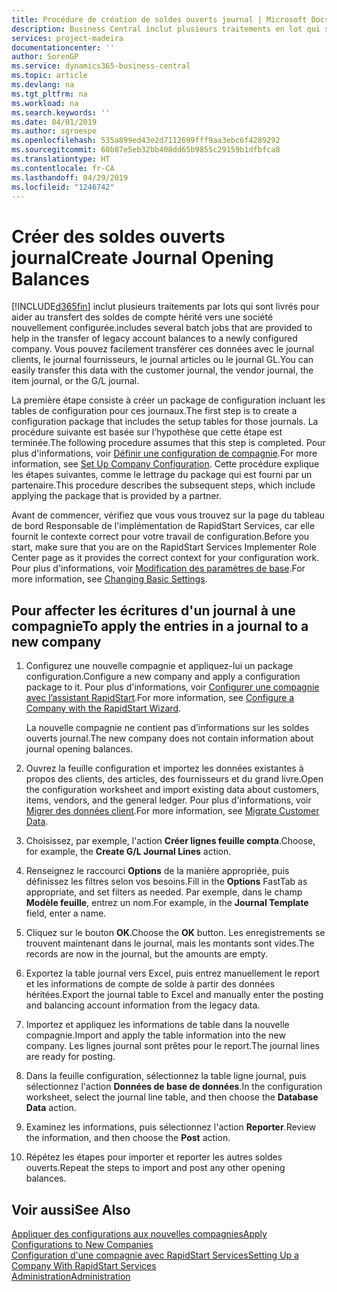 ```yaml
---
title: Procédure de création de soldes ouverts journal | Microsoft Docs
description: Business Central inclut plusieurs traitements en lot qui sont fournis pour aider au transfert des soldes de compte hérités vers une compagnie nouvellement configurée. Vous pouvez facilement transférer ces données avec des reports de journal.
services: project-madeira
documentationcenter: ''
author: SorenGP
ms.service: dynamics365-business-central
ms.topic: article
ms.devlang: na
ms.tgt_pltfrm: na
ms.workload: na
ms.search.keywords: ''
ms.date: 04/01/2019
ms.author: sgroespe
ms.openlocfilehash: 535a899ed43e2d7112699fff9aa3ebc6f4289292
ms.sourcegitcommit: 60b87e5eb32bb408dd65b9855c29159b1dfbfca8
ms.translationtype: HT
ms.contentlocale: fr-CA
ms.lasthandoff: 04/29/2019
ms.locfileid: "1246742"
---
```

# <a name="create-journal-opening-balances"></a><span data-ttu-id="2f6fa-104">Créer des soldes ouverts journal</span><span class="sxs-lookup"><span data-stu-id="2f6fa-104">Create Journal Opening Balances</span></span>
[!INCLUDE[d365fin](includes/d365fin_md.md)] <span data-ttu-id="2f6fa-105">inclut plusieurs traitements par lots qui sont livrés pour aider au transfert des soldes de compte hérité vers une société nouvellement configurée.</span><span class="sxs-lookup"><span data-stu-id="2f6fa-105">includes several batch jobs that are provided to help in the transfer of legacy account balances to a newly configured company.</span></span> <span data-ttu-id="2f6fa-106">Vous pouvez facilement transférer ces données avec le journal clients, le journal fournisseurs, le journal articles ou le journal GL.</span><span class="sxs-lookup"><span data-stu-id="2f6fa-106">You can easily transfer this data with the customer journal, the vendor journal, the item journal, or the G/L journal.</span></span>

<span data-ttu-id="2f6fa-107">La première étape consiste à créer un package de configuration incluant les tables de configuration pour ces journaux.</span><span class="sxs-lookup"><span data-stu-id="2f6fa-107">The first step is to create a configuration package that includes the setup tables for those journals.</span></span> <span data-ttu-id="2f6fa-108">La procédure suivante est basée sur l’hypothèse que cette étape est terminée.</span><span class="sxs-lookup"><span data-stu-id="2f6fa-108">The following procedure assumes that this step is completed.</span></span> <span data-ttu-id="2f6fa-109">Pour plus d'informations, voir [Définir une configuration de compagnie](admin-set-up-company-configuration.md).</span><span class="sxs-lookup"><span data-stu-id="2f6fa-109">For more information, see [Set Up Company Configuration](admin-set-up-company-configuration.md).</span></span> <span data-ttu-id="2f6fa-110">Cette procédure explique les étapes suivantes, comme le lettrage du package qui est fourni par un partenaire.</span><span class="sxs-lookup"><span data-stu-id="2f6fa-110">This procedure describes the subsequent steps, which include applying the package that is provided by a partner.</span></span>  

<span data-ttu-id="2f6fa-111">Avant de commencer, vérifiez que vous vous trouvez sur la page du tableau de bord Responsable de l'implémentation de RapidStart Services, car elle fournit le contexte correct pour votre travail de configuration.</span><span class="sxs-lookup"><span data-stu-id="2f6fa-111">Before you start, make sure that you are on the RapidStart Services Implementer Role Center page as it provides the correct context for your configuration work.</span></span> <span data-ttu-id="2f6fa-112">Pour plus d'informations, voir [Modification des paramètres de base](ui-change-basic-settings.md).</span><span class="sxs-lookup"><span data-stu-id="2f6fa-112">For more information, see [Changing Basic Settings](ui-change-basic-settings.md).</span></span>

## <a name="to-apply-the-entries-in-a-journal-to-a-new-company"></a><span data-ttu-id="2f6fa-113">Pour affecter les écritures d'un journal à une compagnie</span><span class="sxs-lookup"><span data-stu-id="2f6fa-113">To apply the entries in a journal to a new company</span></span>  
1. <span data-ttu-id="2f6fa-114">Configurez une nouvelle compagnie et appliquez-lui un package configuration.</span><span class="sxs-lookup"><span data-stu-id="2f6fa-114">Configure a new company and apply a configuration package to it.</span></span> <span data-ttu-id="2f6fa-115">Pour plus d'informations, voir [Configurer une compagnie avec l’assistant RapidStart](admin-how-to-configure-a-company-with-the-rapidstart-wizard.md).</span><span class="sxs-lookup"><span data-stu-id="2f6fa-115">For more information, see [Configure a Company with the RapidStart Wizard](admin-how-to-configure-a-company-with-the-rapidstart-wizard.md).</span></span>  

    <span data-ttu-id="2f6fa-116">La nouvelle compagnie ne contient pas d’informations sur les soldes ouverts journal.</span><span class="sxs-lookup"><span data-stu-id="2f6fa-116">The new company does not contain information about journal opening balances.</span></span>  

2. <span data-ttu-id="2f6fa-117">Ouvrez la feuille configuration et importez les données existantes à propos des clients, des articles, des fournisseurs et du grand livre.</span><span class="sxs-lookup"><span data-stu-id="2f6fa-117">Open the configuration worksheet and import existing data about customers, items, vendors, and the general ledger.</span></span> <span data-ttu-id="2f6fa-118">Pour plus d'informations, voir [Migrer des données client](admin-migrate-customer-data.md).</span><span class="sxs-lookup"><span data-stu-id="2f6fa-118">For more information, see [Migrate Customer Data](admin-migrate-customer-data.md).</span></span>  
3. <span data-ttu-id="2f6fa-119">Choisissez, par exemple, l'action **Créer lignes feuille compta**.</span><span class="sxs-lookup"><span data-stu-id="2f6fa-119">Choose, for example, the **Create G/L Journal Lines** action.</span></span>  
4. <span data-ttu-id="2f6fa-120">Renseignez le raccourci **Options** de la manière appropriée, puis définissez les filtres selon vos besoins.</span><span class="sxs-lookup"><span data-stu-id="2f6fa-120">Fill in the **Options** FastTab as appropriate, and set filters as needed.</span></span> <span data-ttu-id="2f6fa-121">Par exemple, dans le champ **Modèle feuille**, entrez un nom.</span><span class="sxs-lookup"><span data-stu-id="2f6fa-121">For example, in the **Journal Template** field, enter a name.</span></span>  
5. <span data-ttu-id="2f6fa-122">Cliquez sur le bouton **OK**.</span><span class="sxs-lookup"><span data-stu-id="2f6fa-122">Choose the **OK** button.</span></span> <span data-ttu-id="2f6fa-123">Les enregistrements se trouvent maintenant dans le journal, mais les montants sont vides.</span><span class="sxs-lookup"><span data-stu-id="2f6fa-123">The records are now in the journal, but the amounts are empty.</span></span>  
6. <span data-ttu-id="2f6fa-124">Exportez la table journal vers Excel, puis entrez manuellement le report et les informations de compte de solde à partir des données héritées.</span><span class="sxs-lookup"><span data-stu-id="2f6fa-124">Export the journal table to Excel and manually enter the posting and balancing account information from the legacy data.</span></span>
7. <span data-ttu-id="2f6fa-125">Importez et appliquez les informations de table dans la nouvelle compagnie.</span><span class="sxs-lookup"><span data-stu-id="2f6fa-125">Import and apply the table information into the new company.</span></span> <span data-ttu-id="2f6fa-126">Les lignes journal sont prêtes pour le report.</span><span class="sxs-lookup"><span data-stu-id="2f6fa-126">The journal lines are ready for posting.</span></span>  
8. <span data-ttu-id="2f6fa-127">Dans la feuille configuration, sélectionnez la table ligne journal, puis sélectionnez l'action **Données de base de données**.</span><span class="sxs-lookup"><span data-stu-id="2f6fa-127">In the configuration worksheet, select the journal line table, and then choose the **Database Data** action.</span></span>  
9. <span data-ttu-id="2f6fa-128">Examinez les informations, puis sélectionnez l'action **Reporter**.</span><span class="sxs-lookup"><span data-stu-id="2f6fa-128">Review the information, and then choose the **Post** action.</span></span>  
10. <span data-ttu-id="2f6fa-129">Répétez les étapes pour importer et reporter les autres soldes ouverts.</span><span class="sxs-lookup"><span data-stu-id="2f6fa-129">Repeat the steps to import and post any other opening balances.</span></span>  

## <a name="see-also"></a><span data-ttu-id="2f6fa-130">Voir aussi</span><span class="sxs-lookup"><span data-stu-id="2f6fa-130">See Also</span></span>  
[<span data-ttu-id="2f6fa-131">Appliquer des configurations aux nouvelles compagnies</span><span class="sxs-lookup"><span data-stu-id="2f6fa-131">Apply Configurations to New Companies</span></span>](admin-apply-configuration-to-new-companies.md)  
[<span data-ttu-id="2f6fa-132">Configuration d'une compagnie avec RapidStart Services</span><span class="sxs-lookup"><span data-stu-id="2f6fa-132">Setting Up a Company With RapidStart Services</span></span>](admin-set-up-a-company-with-rapidstart.md)  
[<span data-ttu-id="2f6fa-133">Administration</span><span class="sxs-lookup"><span data-stu-id="2f6fa-133">Administration</span></span>](admin-setup-and-administration.md)

